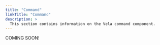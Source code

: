 ```yaml
---
title: "Command"
linkTitle: "Command"
description: >
  This section contains information on the Vela command component.
---
```


COMING SOON!
